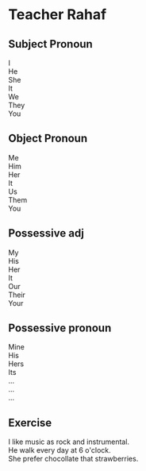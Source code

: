 # Teacher Rahaf

## Subject Pronoun
I  
He  
She  
It  
We  
They  
You  

## Object Pronoun
Me  
Him  
Her  
It  
Us  
Them  
You  

## Possessive adj
My  
His  
Her  
It  
Our  
Their  
Your  

## Possessive pronoun
Mine  
His  
Hers  
Its  
...  
...  
...  

## Exercise

I like music as rock and instrumental.  
He walk every day at 6 o'clock.  
She prefer chocollate that strawberries.  
